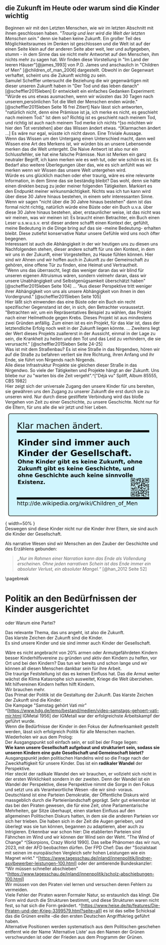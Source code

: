 ## die Zukunft im Heute oder warum sind die Kinder wichtig

Beginnen wir mit den Letzten Menschen, wie wir im letzten Abschnitt mit ihnen geschlossen haben. _"Traurig und leer wird die Welt der letzten Menschen sein."_ denn sie haben keine Zukunft. Ein großer Teil des Möglichkeitsraumes im Denken ist geschlossen und die Welt ist auf der einen Seite klein auf der anderen Seite aber weit, leer und aufgegeben, stumm - in dem Sinne das sie nicht mehr Antwortet auf den Menschen, ihm nichts mehr zu sagen hat. Wir finden diese Vorstellung in "Im Land der leeren Häuser"[@james_1993] von P.D. James und anschaulich in "Children of Men" [@children_of_man_2006] dargestellt. Obwohl in der Gegenwart verhaftet, scheint uns die Zukunft wichtig zu sein.  
Samulel Scheffler untersucht die Beziehung die wir gegenwärtigen mit dieser unseren Zukunft haben in "Der Tod und das leben danach" [@scheffler2015leben]
Er entwickelt ein einfaches Gedanken Experiment: "Würde es uns etwas ausmachen, wenn wir wüssten das 30 Tagen nach unserem,persönlichen Tot die Welt der Menschen enden würde." [@scheffler2015leben Seite 16 frei Zitiert] Naiv lässt sich antworten, "natürlich nicht, denn eine Prämisse ist ja, ich merke es nicht, es geschieht nach meinem Tod." Ist dem so? Richtig ist es geschieht nach meinem Tod, und richtig ist auch nach meinem Tod merke ich nichts ^[so möchten wir hier den Tot verstehen] aber das Wissen ändert etwas. ^[Klarmachen ändert ...] Es wäre nur egal, wüsste ich nicht davon. Eine Triviale Aussage.  
Wenn das Wissen um den Untergang einen Unterschied macht, dann weil Wissen eine Art des Merkens ist, wir würden bis an unsere Lebensende merken das die Welt untergeht. Die Naive Antwort ist also nur ein Schlussfehler, sie hat eine falsche Prämisse. 
Nun ist Merken ein ganz neutraler Begriff, ich kann merken wie es weh tut, oder wie schön es ist. Es Bedarf also weitere Überlegungen über das, wie es sich anfühlt was wir merken wenn wir Wissen das unsere Welt untergehen wird.  
Würde es uns glücklich machen oder eher traurig, wäre es eine relevante Information, in dem Sinne das sie beständig bleibt? Das wohl, denn sie hätte einen direkten bezug zu jeder meiner folgenden Tätigkeiten. Markiert es den Endpunkt meiner wirkunsmächtigkeit. Nichts was ich tun kann wird über diese 30 Jahre hinaus bestehen, in einem sehr interessanten Sinne. Wenn wir sagen "nicht über die 30 Jahre hinaus bestehen" dann ist das formal nicht richtig, natürlich würde eine Büste oder ein Buch u.v.a. über diese 30 Jahre hinaus bestehen, aber, erstaunlicher weise, ist das nicht was wir meinen, was wir meinen ist: Es braucht einen Betrachter, ein Buch einen Leser u.s.w.u.s.v. erst dieser andere schafft einen Kontext der, gefühlt, meine Bedeutung in die Dinge bring auf das sie -meine Bedeutung- erhalten bleibt. Diese zutiefst konservative Natur unsere Gefühle wird uns noch öfter begegnen.  
Interessant ist auch die Abhängigkeit in der wir heutigen uns zu diesen uns Nachfolgenden stehen, dieser andere schafft für uns den Kontext, in dem wir uns in der Zukunft, einer Vorgestellten, zu Hause fühlen können. Hier sind wir Ahnen und wir hoffen auch in Zukunft zu der Gemeinschaft zu gehören, eine offene Tür zu finden, eine Heimat und Vertrautheit.  
"Wenn uns das überrascht, liegt das weniger daran das wir blind für unseren eigenen Altruismus wären, sondern vielmehr daran, dass wir unsere Unabhängigkeit und Selbstgenügsamkeit überschätzt haben" [@scheffler2015leben Seite 104] ... "Aus dieser Perspektive tritt weniger ihrer Abhängigkeit von uns als unsere Abhängigkeit von ihnen in den Vordergrund." [@scheffler2015leben Seite 105]  
Hier läßt sich einwenden das eine Büste oder ein Buch ein recht spezifischer Gegenstand ist der, in sich, den Betrachter voraussetzt. "Betrachten wir, um ein Repräsentatives Beispiel zu wählen, das Projekt nach einer Heilmethode gegen Krebs. Dieses Projekt ist aus mindestens zwei Gründen anfällig. Zum einen ist es ein Projekt, für das klar ist, dass der letztendliche Erfolg noch weit in der Zukunft liegen könnte. ... Zweitens liegt der Wert dieses Projekts zuallererst in der Aussicht, einmal in der Lage zu sein, die Krankheit zu heilen und den Tot und das Leid zu verhindern, die sie verursacht." [@scheffler2015leben Seite 24-25]  
Was ist mit dem Straßenbau? Es ist eine Straße in das Nirgendwo, hören wir auf die Straße zu befahren verliert sie ihre Richtung, ihren Anfang und ihr Ende, sie führt von Nirgends nach Nirgends.  
Alle diese Infrastruktur Projekte sie gleichen dieser Straße in das Nirgendwo. So viele der Tätigkeiten und Projekte hängt an der Zukunft.
Uns bliebe nur zu "warten bis die Zeit vergeht".^["Déjà vu" Spliff, Album 85555, CBS 1982]  
Hier zeigt sich der universale Zugang den unsere Kinder für uns bereiten, sie gewähren uns den Zugang zu unserer Zukunft die erst durch sie zu unseren wird. Nur durch diese gestiftete Verbindung wird das bloße Vergehen von Zeit zu einer Geschichte, zu unsere Geschichte. Nicht nur für die Eltern, für uns alle die wir jetzt und hier Leben.  
![Klarmachen ändert, Kinder sind Kinder der Gesellschaft](resources/klarmachen/klamachen-Kinder.jpg){ width=50% }\
Deswegen sind diese Kinder nicht nur die Kinder ihrer Eltern, sie sind auch die Kinder der Gesellschaft.  

Als narrative Wesen sind wir Menschen an den Zauber der Geschichte und des Erzählens gebunden:  

> _„Nur im Rahmen einer Narration kann das Ende als Vollendung erscheinen. Ohne jeden narrativen Schein ist das Ende immer ein absoluter Verlust, ein absoluter Mangel.“_ [@han_2012 Seite 52]


\pagebreak
# Politik an den Bedürfnissen der Kinder ausgerichtet

oder Warum eine Partei?

Das relevante Thema, das uns angeht, ist also die Zukunft.  
Das klarste Zeichen der Zukunft sind die Kinder.  
Es sind unsere Kinder und sie sind immer auch Kinder der Gesellschaft.  

Wäre es nicht angebracht von 20% armen oder Armutgefährdeten Kindern besser Kinderhilfsvereine zu gründen und aktiv den Kindern zu helfen, vor Ort und bei den Kindern?  Das tun wir bereits und schon lange und wir können all diesen Menschen dankbar sein für ihre Arbeit.  
Die traurige Feststellung ist das es keinen Einfluss hat. Das die Armut weiter wächst die Klima Katasrophe sich ausweitet, Kriege die Welt überziehen. Mit hilfvereinen Kindern helfen hilft Kindern.  
Wir brauchen mehr.  
Das Primat der Politik ist die Gestaltung der Zukunft. Das klarste Zeichen der Zukunft sind die Kinder.  
Die Kampage "Samstag gehört Vati mir" ^[https://www.hdg.de/lemo/bestand/medien/video-samstags-gehoert-vati-mir.html IGMetal 1956] der IGMetall war der erfolgreichste Arbeitskampf der geführt wurde.  
Wenn die Bedürfnisse der Kinder in den Fokus der Aufmerksamkeit gestellt werden, lässt sich erfolgreich Politik für alle Menschen machen.  
Wiederholen wir aus dem Prolog:  
Der Ausgangspunkt soll einfach sein, er soll bei der Frage liegen:  
**Wie kann unsere Gesellschaft aufgebaut und strukturiert sein, sodass sie unseren Kindern eine gute Gesellschaft und Gemeinschaft bietet?**  
Ausgangspunkt jeden politischen Handelns wird so die Frage nach der Zweckhaftigkeit für unsere Kinder. Das ist ein **radikaler Wandel** der Perspektive.  
Hier steckt der radikale Wandel den wir brauchen, er vollzieht sich nicht in der ersten Wirklichkeit sondern in der zweiten. Denn der Wandel ist ein Wandel der Perspektive, diese Perspektive nimmt die Sorge in den Fokus und setzt uns als Verantwortliche Wesen -die wir sind- voraus.  
Deutschland ist eine Parteien Demokratie, der Öffentliche Diskurs wird massgeblich durch die Parteienlandschaft geprägt. Sehr gut erkennbar ist das bei den Piraten gewesen, die für eine Zeit, ohne Parlamentarische Mehrheiten, gar Sitze überhaupt, einen starken Einfluss auf den allgemeinen Politischen Diskurs hatten, in dem sie die anderen Parteien vor sich her trieben. Die haben sich in der Zeit die Augen gerieben, und überlegt was sie tun können, begannen zu adaptieren, aber auch zu Intrigieren. Erkennbar war schon hier: Die etablierten Parteien sind Fähnchen im Wind und wir können der Wind sein der Weht. "The Wind of Change" ^[Skorpions, Crazy World 1990]. Das selbe Phänomen das wir nun, 2023, mit der AFD beobachten dürfen. Der FPD Chef: Das der "Sozialstaat mit seinen im europäischen Vergleich sehr hohen Leistungen wie ein Magnet wirkt." ^[https://www.tagesschau.de/inland/innenpolitik/lindner-asylbewerber-leistungen-100.html] oder der amtierende Bundeskanzler: "Wir müssen schneller abschieben" ^[https://www.tagesschau.de/inland/innenpolitik/scholz-abschiebungen-100.html]   
Wir müssen von den Piraten viel lernen und versuchen deren Fehlern zu vermeiden.  
Viele Fehler der Piraten waren Formaler Natur, so erstaunlich das klingt. Die Form wird durch die Strukturen bestimmt, und diese Strukturen waren nicht fest, so hat sich die Form geändert. ^[https://www.heise.de/tp/features/Die-Piraten-und-der-Krieg-3399579.html?seite=all] es ist das selbe Schicksal das die Grünen ereilte -die den ersten Deutschen Angriffskrieg geführt haben.  
Alternative Positionen werden systematisch aus dem Politischen geschehen entfernt wie der Name 'Alternative Liste' aus den Namen der Grünen verschwunden ist oder der Frieden aus dem Programm der Grünen.





